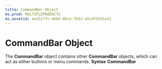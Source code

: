 ```yaml
---
title: CommandBar Object
ms.prod: MULTIPLEPRODUCTS
ms.assetid: ea1517fc-4bb5-0bce-7b52-a5cdfd155a31
---
```



# CommandBar Object



The  **CommandBar** object contains other **CommandBar** objects, which can act as either buttons or menu commands.
 **Syntax**
 **CommandBar**

